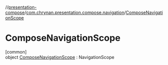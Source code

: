 //[presentation-compose](../../../index.md)/[com.chrynan.presentation.compose.navigation](../index.md)/[ComposeNavigationScope](index.md)

# ComposeNavigationScope

[common]\
object [ComposeNavigationScope](index.md) : NavigationScope
